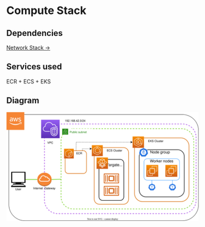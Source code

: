 # Compute Stack

## Dependencies

[Network Stack →](../network/)

## Services used

ECR + ECS + EKS

## Diagram

![Containers Stack Diagram](containers.svg)
